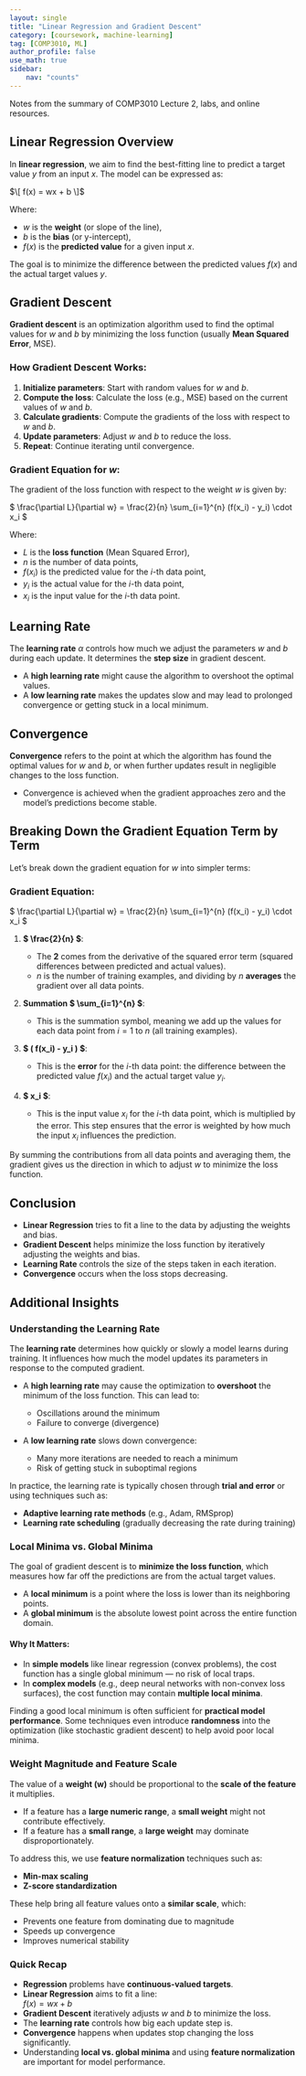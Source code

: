 ```yaml
---
layout: single
title: "Linear Regression and Gradient Descent"
category: [coursework, machine-learning]
tag: [COMP3010, ML]
author_profile: false
use_math: true
sidebar:
    nav: "counts"
---
```


Notes from the summary of COMP3010 Lecture 2, labs, and online resources.

## Linear Regression Overview
In **linear regression**, we aim to find the best-fitting line to predict a target value $y$ from an input $x$. The model can be expressed as:

$\[ f(x) = wx + b \]$

Where:
- $w$ is the **weight** (or slope of the line),
- $b$ is the **bias** (or y-intercept),
- $f(x)$ is the **predicted value** for a given input $x$.

The goal is to minimize the difference between the predicted values $f(x)$ and the actual target values $y$.

## Gradient Descent
**Gradient descent** is an optimization algorithm used to find the optimal values for $w$ and $b$ by minimizing the loss function (usually **Mean Squared Error**, MSE).

### How Gradient Descent Works:
1. **Initialize parameters**: Start with random values for $w$ and $b$.
2. **Compute the loss**: Calculate the loss (e.g., MSE) based on the current values of $w$ and $b$.
3. **Calculate gradients**: Compute the gradients of the loss with respect to $w$ and $b$.
4. **Update parameters**: Adjust $w$ and $b$ to reduce the loss.
5. **Repeat**: Continue iterating until convergence.

### Gradient Equation for $w$:
The gradient of the loss function with respect to the weight $w$ is given by:

$ \frac{\partial L}{\partial w} = \frac{2}{n} \sum_{i=1}^{n} (f(x_i) - y_i) \cdot x_i $

Where:
- $L$ is the **loss function** (Mean Squared Error),
- $n$ is the number of data points,
- $f(x_i)$ is the predicted value for the $i$-th data point,
- $y_i$ is the actual value for the $i$-th data point,
- $x_i$ is the input value for the $i$-th data point.

## Learning Rate
The **learning rate** $\alpha$ controls how much we adjust the parameters $w$ and $b$ during each update. It determines the **step size** in gradient descent.

- A **high learning rate** might cause the algorithm to overshoot the optimal values.
- A **low learning rate** makes the updates slow and may lead to prolonged convergence or getting stuck in a local minimum.

## Convergence
**Convergence** refers to the point at which the algorithm has found the optimal values for $w$ and $b$, or when further updates result in negligible changes to the loss function.

- Convergence is achieved when the gradient approaches zero and the model’s predictions become stable.

## Breaking Down the Gradient Equation Term by Term
Let’s break down the gradient equation for $w$ into simpler terms:

### Gradient Equation:

$
\frac{\partial L}{\partial w} = \frac{2}{n} \sum_{i=1}^{n} (f(x_i) - y_i) \cdot x_i
$

1. **$ \frac{2}{n} $**:
   - The **2** comes from the derivative of the squared error term (squared differences between predicted and actual values).
   - $n$ is the number of training examples, and dividing by $n$ **averages** the gradient over all data points.

2. **Summation $ \sum_{i=1}^{n} $**:
   - This is the summation symbol, meaning we add up the values for each data point from $i = 1$ to $n$ (all training examples).

3. **$ ( f(x_i) - y_i ) $**:
   - This is the **error** for the $i$-th data point: the difference between the predicted value $f(x_i)$ and the actual target value $y_i$.

4. **$ x_i $**:
   - This is the input value $x_i$ for the $i$-th data point, which is multiplied by the error. This step ensures that the error is weighted by how much the input $x_i$ influences the prediction.

By summing the contributions from all data points and averaging them, the gradient gives us the direction in which to adjust $w$ to minimize the loss function.

## Conclusion
- **Linear Regression** tries to fit a line to the data by adjusting the weights and bias.
- **Gradient Descent** helps minimize the loss function by iteratively adjusting the weights and bias.
- **Learning Rate** controls the size of the steps taken in each iteration.
- **Convergence** occurs when the loss stops decreasing.

## Additional Insights

### Understanding the Learning Rate

The **learning rate** determines how quickly or slowly a model learns during training. It influences how much the model updates its parameters in response to the computed gradient.

- A **high learning rate** may cause the optimization to **overshoot** the minimum of the loss function. This can lead to:
  - Oscillations around the minimum
  - Failure to converge (divergence)

- A **low learning rate** slows down convergence:
  - Many more iterations are needed to reach a minimum
  - Risk of getting stuck in suboptimal regions

In practice, the learning rate is typically chosen through **trial and error** or using techniques such as:
- **Adaptive learning rate methods** (e.g., Adam, RMSprop)
- **Learning rate scheduling** (gradually decreasing the rate during training)

### Local Minima vs. Global Minima

The goal of gradient descent is to **minimize the loss function**, which measures how far off the predictions are from the actual target values.

- A **local minimum** is a point where the loss is lower than its neighboring points.
- A **global minimum** is the absolute lowest point across the entire function domain.

#### Why It Matters:
- In **simple models** like linear regression (convex problems), the cost function has a single global minimum — no risk of local traps.
- In **complex models** (e.g., deep neural networks with non-convex loss surfaces), the cost function may contain **multiple local minima**.

Finding a good local minimum is often sufficient for **practical model performance**. Some techniques even introduce **randomness** into the optimization (like stochastic gradient descent) to help avoid poor local minima.

### Weight Magnitude and Feature Scale

The value of a **weight (w)** should be proportional to the **scale of the feature** it multiplies.

- If a feature has a **large numeric range**, a **small weight** might not contribute effectively.
- If a feature has a **small range**, a **large weight** may dominate disproportionately.

To address this, we use **feature normalization** techniques such as:
- **Min-max scaling**
- **Z-score standardization**

These help bring all feature values onto a **similar scale**, which:
- Prevents one feature from dominating due to magnitude
- Speeds up convergence
- Improves numerical stability

### Quick Recap

- **Regression** problems have **continuous-valued targets**.
- **Linear Regression** aims to fit a line:  
  $\displaystyle f(x) = wx + b$
- **Gradient Descent** iteratively adjusts $w$ and $b$ to minimize the loss.
- The **learning rate** controls how big each update step is.
- **Convergence** happens when updates stop changing the loss significantly.
- Understanding **local vs. global minima** and using **feature normalization** are important for model performance.
